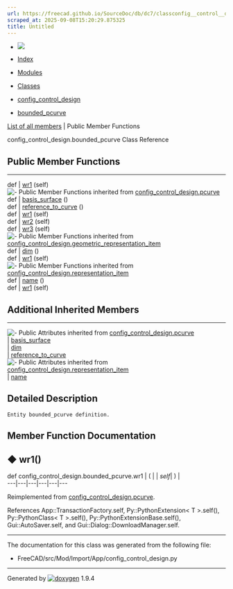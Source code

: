 ```yaml
---
url: https://freecad.github.io/SourceDoc/db/dc7/classconfig__control__design_1_1bounded__pcurve.html
scraped_at: 2025-09-08T15:20:29.875325
title: Untitled
---
```


  * [ ![](https://www.freecad.org/svg/logo-freecad.svg) ](https://freecadweb.org "FreeCAD")
  * [Index](../../index.html "Index")
  * [Modules](../../modules.html "Modules list")
  * [Classes](../../annotated.html "Annotated list")

  * [config_control_design](../../d4/d07/namespaceconfig__control__design.html)
  * [bounded_pcurve](../../db/dc7/classconfig__control__design_1_1bounded__pcurve.html)

[List of all members](../../de/d9a/classconfig__control__design_1_1bounded__pcurve-members.html) | Public Member Functions

config_control_design.bounded_pcurve Class Reference

##  Public Member Functions  
  
---  
def | [wr1](../../db/dc7/classconfig__control__design_1_1bounded__pcurve.html#a4a82e5a675f172f3dc9b69cfa1c63bcb) (self)  
![-](../../closed.png) Public Member Functions inherited from
[config_control_design.pcurve](../../d8/d67/classconfig__control__design_1_1pcurve.html)  
def | [basis_surface](../../d8/d67/classconfig__control__design_1_1pcurve.html#a8e380c57e204932171ce0d79e371cac7) ()  
def | [reference_to_curve](../../d8/d67/classconfig__control__design_1_1pcurve.html#aa798cccb9936bf48e9f6e408cc648f9c) ()  
def | [wr1](../../d8/d67/classconfig__control__design_1_1pcurve.html#a081b5cdb8f8e42e856b54ca97fe9ba05) (self)  
def | [wr2](../../d8/d67/classconfig__control__design_1_1pcurve.html#a2748ae4c83d716e0e15781382f5fd9d7) (self)  
def | [wr3](../../d8/d67/classconfig__control__design_1_1pcurve.html#ae080500b8a1e2a9de3cba622c1fcad10) (self)  
![-](../../closed.png) Public Member Functions inherited from
[config_control_design.geometric_representation_item](../../d3/d18/classconfig__control__design_1_1geometric__representation__item.html)  
def | [dim](../../d3/d18/classconfig__control__design_1_1geometric__representation__item.html#aac385fb99d009b699d0d77f10ebdc5f1) ()  
def | [wr1](../../d3/d18/classconfig__control__design_1_1geometric__representation__item.html#a779ebde9495ea4132b585e06aa418f13) (self)  
![-](../../closed.png) Public Member Functions inherited from
[config_control_design.representation_item](../../d9/d69/classconfig__control__design_1_1representation__item.html)  
def | [name](../../d9/d69/classconfig__control__design_1_1representation__item.html#a5ea878073c85170f328deff23a9c5732) ()  
def | [wr1](../../d9/d69/classconfig__control__design_1_1representation__item.html#a4cdc1db49341dedc8f271ec89801c713) (self)  
  
##  Additional Inherited Members  
  
---  
![-](../../closed.png) Public Attributes inherited from
[config_control_design.pcurve](../../d8/d67/classconfig__control__design_1_1pcurve.html)  
|
[basis_surface](../../d8/d67/classconfig__control__design_1_1pcurve.html#a5fd85c1443902391b7d328216cece85b)  
|
[dim](../../d8/d67/classconfig__control__design_1_1pcurve.html#aae2635aa05f0a6f46e6ce61a8cfa8a61)  
|
[reference_to_curve](../../d8/d67/classconfig__control__design_1_1pcurve.html#a592f3ab139c5db3adce9cc523a412845)  
![-](../../closed.png) Public Attributes inherited from
[config_control_design.representation_item](../../d9/d69/classconfig__control__design_1_1representation__item.html)  
|
[name](../../d9/d69/classconfig__control__design_1_1representation__item.html#a0e8be677f8410825a46422f3c0e1c128)  
  
## Detailed Description

    
    
    Entity bounded_pcurve definition.

## Member Function Documentation

## ◆ wr1()

def config_control_design.bounded_pcurve.wr1  | ( |  | _self_| ) |   
---|---|---|---|---|---  
  
Reimplemented from
[config_control_design.pcurve](../../d8/d67/classconfig__control__design_1_1pcurve.html#a081b5cdb8f8e42e856b54ca97fe9ba05).

References App::TransactionFactory.self, Py::PythonExtension< T >.self(),
Py::PythonClass< T >.self(), Py::PythonExtensionBase.self(),
Gui::AutoSaver.self, and Gui::Dialog::DownloadManager.self.

* * *

The documentation for this class was generated from the following file:

  * FreeCAD/src/Mod/Import/App/config_control_design.py

* * *

Generated by
[![doxygen](../../doxygen.svg)](https://www.doxygen.org/index.html) 1.9.4

